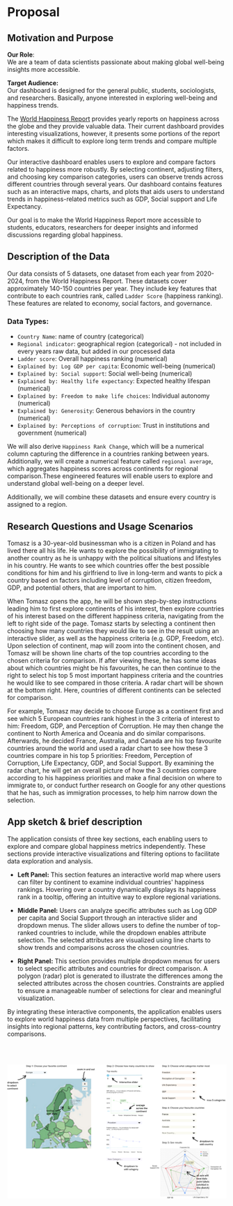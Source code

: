 # Proposal

## Motivation and Purpose

**Our Role**:\
We are a team of data scientists passionate about making global well-being insights more accessible.

**Target Audience:**\
Our dashboard is designed for the general public, students, sociologists, and researchers. Basically, anyone interested in exploring well-being and happiness trends.

The [World Happiness Report](https://worldhappiness.report/) provides yearly reports on happiness across the globe and they provide valuable data. Their current dashboard provides interesting visualizations, however, it presents some portions of the report which makes it difficult to explore long term trends and compare multiple factors.

Our interactive dashboard enables users to explore and compare factors related to happiness more robustly. By selecting continent, adjusting filters, and choosing key comparison categories, users can observe trends across different countries through several years. Our dashboard contains features such as an interactive maps, charts, and plots that aids users to understand trends in happiness-related metrics such as GDP, Social support and Life Expectancy.

Our goal is to make the World Happiness Report more accessible to students, educators, researchers for deeper insights and informed discussions regarding global happiness.

## Description of the Data

Our data consists of 5 datasets, one dataset from each year from 2020-2024, from the World Happiness Report. These datasets cover approximately 140-150 countries per year. They include key features that contribute to each countries rank, called `Ladder Score` (happiness ranking). These features are related to economy, social factors, and governance.

### Data Types:

-   `Country Name`: name of country (categorical)
-   `Regional indicator`: geographical region (categorical) - not included in every years raw data, but added in our processed data
-   `Ladder score`: Overall happiness ranking (numerical)
-   `Explained by: Log GDP per capita`: Economic well-being (numerical)
-   `Explained by: Social support`: Social well-being (numerical)
-   `Explained by: Healthy life expectancy`: Expected healthy lifespan (numerical)
-   `Explained by: Freedom to make life choices`: Individual autonomy (numerical)
-   `Explained by: Generosity`: Generous behaviors in the country (numerical)
-   `Explained by: Perceptions of corruption`: Trust in institutions and government (numerical)

We will also derive `Happiness Rank Change`, which will be a numerical column capturing the difference in a countries ranking between years. Additionally, we will create a numerical feature called `regional average`, which aggregates happiness scores across continents for regional comparison.These engineered features will enable users to explore and understand global well-being on a deeper level.

Additionally, we will combine these datasets and ensure every country is assigned to a region.

## Research Questions and Usage Scenarios

Tomasz is a 30-year-old businessman who is a citizen in Poland and has lived there all his life. He wants to explore the possibility of immigrating to another country as he is unhappy with the political situations and lifestyles in his country. He wants to see which countries offer the best possible conditions for him and his girlfriend to live in long-term and wants to pick a country based on factors including level of corruption, citizen freedom, GDP, and potential others, that are important to him.

When Tomasz opens the app, he will be shown step-by-step instructions leading him to first explore continents of his interest, then explore countries of his interest based on the different happiness criteria, navigating from the left to right side of the page. Tomasz starts by selecting a continent then choosing how many countries they would like to see in the result using an interactive slider, as well as the happiness criteria (e.g. GDP, Freedom, etc). Upon selection of continent, map will zoom into the continent chosen, and Tomasz will be shown line charts of the top countries according to the chosen criteria for comparison. If after viewing these, he has some ideas about which countries might be his favourites, he can then continue to the right to select his top 5 most important happiness criteria and the countries he would like to see compared in those criteria. A radar chart will be shown at the bottom right. Here, countries of different continents can be selected for comparison.

For example, Tomasz may decide to choose Europe as a continent first and see which 5 European countries rank highest in the 3 criteria of interest to him: Freedom, GDP, and Perception of Corruption. He may then change the continent to North America and Oceania and do similar comparisons. Afterwards, he decided France, Australia, and Canada are his top favourite countries around the world and used a radar chart to see how these 3 countries compare in his top 5 priorities: Freedom, Perception of Corruption, Life Expectancy, GDP, and Social Support. By examining the radar chart, he will get an overall picture of how the 3 countries compare according to his happiness priorities and make a final decision on where to immigrate to, or conduct further research on Google for any other questions that he has, such as immigration processes, to help him narrow down the selection.

## App sketch & brief description

The application consists of three key sections, each enabling users to explore and compare global happiness metrics independently. These sections provide interactive visualizations and filtering options to facilitate data exploration and analysis.

-   **Left Panel:** This section features an interactive world map where users can filter by continent to examine individual countries' happiness rankings. Hovering over a country dynamically displays its happiness rank in a tooltip, offering an intuitive way to explore regional variations.

-   **Middle Panel:** Users can analyze specific attributes such as Log GDP per capita and Social Support through an interactive slider and dropdown menus. The slider allows users to define the number of top-ranked countries to include, while the dropdown enables attribute selection. The selected attributes are visualized using line charts to show trends and comparisons across the chosen countries.

-   **Right Panel:** This section provides multiple dropdown menus for users to select specific attributes and countries for direct comparison. A polygon (radar) plot is generated to illustrate the differences among the selected attributes across the chosen countries. Constraints are applied to ensure a manageable number of selections for clear and meaningful visualization.

By integrating these interactive components, the application enables users to explore world happiness data from multiple perspectives, facilitating insights into regional patterns, key contributing factors, and cross-country comparisons.

<br><br>

![app sketch](sketch.jpg "App Sketch")

